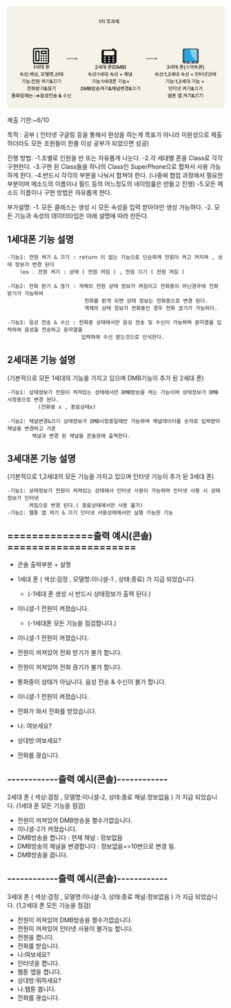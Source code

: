 
![이미지](./image_report.JPG)

제출 기한:~6/10

목적 : 공부 
( 인터넷 구글링 등을 통해서 완성을 하는게 목표가 아니라 미완성으로 제출하더라도 모든 조원들이 한줄 이상 공부가 되었으면 성공)

진행 방법:
  -1.조별로 인원을 반 또는 자유롭게 나눈다.
  -2.각 세대별 폰을 Class로 각각 구현한다.
  -3.구현 된 Class들을 하나의 Class인 SuperPhone으로 합쳐서 사용 가능하게 한다.
  -4.반드시 각각의 부분을 나눠서 합쳐야 한다.
  (나중에 협업 과정에서 필요한 부분이며 메소드의 이름이나 필드 등의 어느정도의 네이밍룰은 만들고 진행)
  -5.모든 메소드 이름이나 구현 방법은 자유롭게 한다.
  
부가설명:
  -1. 모든 클래스는 생성 시 모든 속성을 입력 받아야만 생성 가능하다. 
  -2. 모든 기능과 속성의 데이터타입은 아래 설명에 따라 만든다.
  
  
  1세대폰 기능 설명
  -
    -기능1: 전원 켜기 & 끄기 : return 이 없는 기능으로 단순하게 전원이 켜고 꺼지며 , 상태 정보가 변경 된다
        (ex . 전원 켜기 : 상태 ( 전원 켜짐 ) , 전원 끄기 ( 전원 꺼짐 )
        
    -기능2: 전화 받기 & 끊기 : 객체의 전원 상태 정보가 켜짐이고 전화중이 아닌경우에 전화 받기가 가능하며 
                             전화를 받게 되면 상태 정보는 전화중으로 변경 된다.
                             객체의 상태 정보가 전화중인 경우 전화 끊기가 가능하다.
                           
    -기능3: 음성 전송 & 수신 : 전화중 상태에서만 음성 전송 및 수신이 가능하며 문자열을 입력하여 음성을 전송하고 문자열을
                            입력하여 수신 받는것으로 인식한다.
                           
   
   2세대폰 기능 설명
   -
   (기본적으로 모든 1세대의 기능을 가지고 있으며 DMB기능이 추가 된 2세대 폰)
   
    -기능1: 상태정보가 전원이 켜져있는 상태에서만 DMB방송을 켜는 기능이며 상태정보가 DMB 시청중으로 변경 된다.
              (전화중 x , 종료상태x)
   
    -기능2: 채널변경&끄기 상태정보가 DMB시청중일때만 가능하며 채널데이터를 숫자로 입력받아 채널을 변경하고 기존 
            채널과 변경 된 채널을 콘솔창에 출력한다.
   
   3세대폰 기능 설명
   -
   (기본적으로 1,2세대의 모든 기능을 가지고 있으며 인터넷 기능이 추가 된 3세대 폰)
   
    -기능1: 상태정보가 전원이 켜져있는 상태에서 인터넷 사용이 가능하며 인터넷 사용 시 상태정보가 인터넷 
           켜짐으로 변경 된다.( 종료상태에서만 사용 불가)
    -기능2: 웹툰 앱 켜기 & 끄기 인터넷 사용상태에서만 실행 가능한 기능
    

 
 ==============출력 예시(콘솔) =====================
 -
   + 콘솔 출력부분
    + 설명  


  + 1세대 폰 ( 색상:검정 , 모델명:이니셜-1 , 상태:종료) 가 지급 되었습니다.
    + (-1세대 폰 생성 시 반드시 상태정보가 출력 된다.)
     
  + 이니셜-1 전원이 켜졌습니다.   
    + (-1세대폰 모든 기능을 점검합니다.)
    
  + 이니셜-1 전원이 꺼졌습니다. 
  + 전원이 꺼져있어 전화 받기가 불가 합니다.             
  + 전원이 꺼져있어 전화 끊기가 불가 합니다.           
  + 통화중이 상태가 아닙니다. 음성 전송 & 수신이 불가 합니다.        
 
  + 이니셜-1 전원이 켜졌습니다.
  + 전화가 와서 전화를 받았습니다.
  + 나: 여보세요?
  + 상대방:여보세요?
  + 전화를 끊습니다.
 
 
------------출력 예시(콘솔)------------
 -
 
 2세대 폰 ( 색상:검정 , 모델명:이니셜-2, 상태:종료  채널:정보없음 ) 가 지급 되었습니다. (1세대 폰 모든 기능을 점검)
 
+ 전원이 꺼져있어 DMB방송을 켤수가없습니다. 
+ 이니셜-2가 켜졌습니다.
+ DMB방송을 켭니다 : 현재 채널 : 정보없음 
+ DMB방송의 채널을 변경합니다 : 정보없음=>10번으로 변경 됨.
+ DMB방송을 끕니다.
 
 
------------출력 예시(콘솔)------------
 -
 
 3세대 폰 ( 색상:검정 , 모델명:이니셜-3, 상태:종료  채널:정보없음 ) 가 지급 되었습니다. (1,2세대 폰 모든 기능을 점검)
 
 + 전원이 꺼져있어 DMB방송을 켤수가없습니다. 
 + 전원이 꺼져있어 인터넷 사용이 불가능 합니다.
 + 전원을 켭니다.
 + 전화를 받습니다.
 + 나:여보세요?
 + 인터넷을 켭니다.
 + 웹툰 앱을 켭니다.
 + 상대방:뭐하세요?
 + 나:웹툰 봅니다.
 + 전화를 끊습니다.
 
 
 
 
 
 
 
 
 

 
 
  
